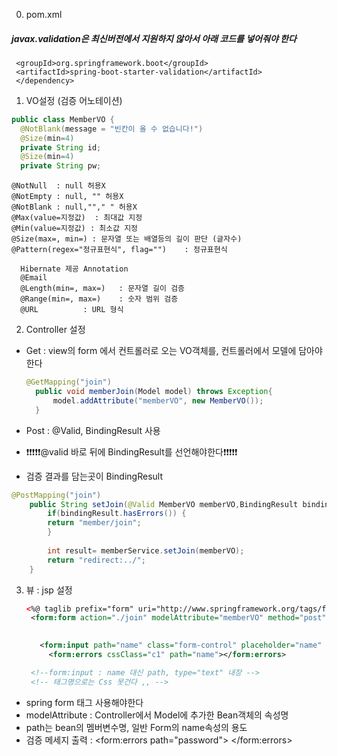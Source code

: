 0. pom.xml   
   
 ##### javax.validation은 최신버전에서 지원하지 않아서 아래 코드를 넣어줘야 한다
   ```<dependency>
    <groupId>org.springframework.boot</groupId>
    <artifactId>spring-boot-starter-validation</artifactId>
    </dependency>
  ``` 



1. VO설정 (검증 어노테이션)

  ```java
  public class MemberVO {
	@NotBlank(message = "빈칸이 올 수 없습니다!")
	@Size(min=4)
	private String id;
	@Size(min=4)
	private String pw;
  ```
    @NotNull  : null 허용X   
    @NotEmpty : null, "" 허용X   
    @NotBlank : null,""," " 허용X   
    @Max(value=지정값)  : 최대값 지정   
    @Min(value=지정값)	: 최소값 지정   
    @Size(max=, min=) : 문자열 또는 배열등의 길이 판단 (글자수)   
    @Pattern(regex="정규표현식", flag="")	: 정규표현식   

	  Hibernate 제공 Annotation
	  @Email   
	  @Length(min=, max=)	: 문자열 길이 검증   
	  @Range(min=, max=)	: 숫자 범위 검증   
	  @URL			: URL 형식   


  2. Controller 설정

- Get : view의 form 에서 컨트롤러로 오는 VO객체를, 컨트롤러에서 모델에 담아야한다
  ```java
  @GetMapping("join")
	public void memberJoin(Model model) throws Exception{
		model.addAttribute("memberVO", new MemberVO());
	}
  ```

- Post : @Valid, BindingResult 사용
- ❗️❗️❗️❗️❗️@valid 바로 뒤에 BindingResult를 선언해야한다❗️❗️❗️❗️❗
- 검증 결과를 담는곳이 BindingResult
```java	
@PostMapping("join")
	public String setJoin(@Valid MemberVO memberVO,BindingResult bindingResult)throws Exception{
		if(bindingResult.hasErrors()) {
		return "member/join";	
		}		
		
		int result= memberService.setJoin(memberVO);
		return "redirect:../";
	}
```

3. 뷰 : jsp 설정
   ```xml
   <%@ taglib prefix="form" uri="http://www.springframework.org/tags/form" %>
    <form:form action="./join" modelAttribute="memberVO" method="post">

    
      <form:input path="name" class="form-control" placeholder="name" ></form:input>
	    <form:errors cssClass="c1" path="name"></form:errors>
   
    <!--form:input : name 대신 path, type="text" 내장 -->
    <!-- 태그명으로는 Css 못건다 ,, -->
   ```
 - spring form 태그 사용해야한다
- modelAttribute : Controller에서 Model에  추가한 Bean객체의 속성명
- path는 bean의 멤버변수명, 일반 Form의 name속성의 용도
- 검증 메세지 출력 :  <form:errors path="password"> </form:errors>
